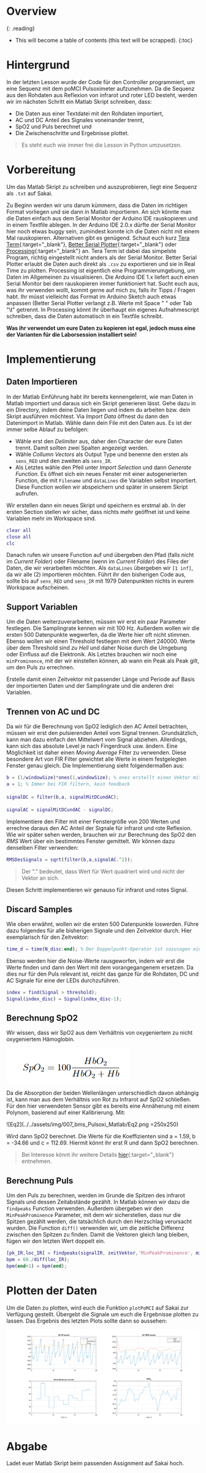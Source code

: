 # Overview
{: .reading}

* This will become a table of contents (this text will be scrapped).
{:toc}

# Hintergrund

In der letzten Lesson wurde der Code für den Controller programmiert, um eine Sequenz mit dem poMCI Pulsoximeter aufzunehmen. Da die Sequenz aus den Rohdaten aus Reflexion von infrarot und roter LED besteht, werden wir im nächsten Schritt ein Matlab Skript schreiben, dass:
- Die Daten aus einer Textdatei mit den Rohdaten importiert,
- AC und DC Anteil des Signales voneinander trennt,
- SpO2 und Puls berechnet und
- Die Zwischenschritte und Ergebnisse plottet.

> Es steht euch wie immer frei die Lesson in Python umzusetzen.

# Vorbereitung

Um das Matlab Skript zu schreiben und auszuprobieren, liegt eine Sequenz als `.txt` auf Sakai.

Zu Beginn werden wir uns darum kümmern, dass die Daten im richtigen Format vorliegen und sie dann in Matlab importieren. An sich könnte man die Daten einfach aus dem Serial Monitor der Arduino IDE rauskopieren und in einem Textfile ablegen. In der Arduino IDE 2.0.x dürfte der Serial Monitor hier noch etwas buggy sein, zumindest konnte ich die Daten nicht mit einem Mal rauskopieren. Alternativen gibt es genügend. Schaut euch kurz [Tera Term](http://www.teraterm.org/){:target="_blank"}, [Better Serial Plotter](https://hackaday.io/project/181686-better-serial-plotter/details){:target="_blank"} oder [Processing](https://processing.org/){:target="_blank"} an. Tera Term ist dabei das simpelste Program, richtig eingestellt nicht anders als der Serial Monitor. Better Serial Plotter erlaubt die Daten auch direkt als `.csv` zu exportieren und sie in Real Time zu plotten. Processing ist eigentlich eine Programmierumgebung, um Daten im Allgemeinen zu visualisieren. Die Arduino IDE 1.x liefert auch einen Serial Monitor bei dem rauskopieren immer funktioniert hat. Sucht euch aus, was ihr verwenden wollt, kommt gerne auf mich zu, falls ihr Tipps / Fragen habt. Ihr müsst vielleicht das Format im Arduino Sketch auch etwas anpassen (Better Serial Plotter verlangt z.B. Werte mit Space " " oder Tab "\t" getrennt. In Processing könnt ihr überhaupt ein eigenes Aufnahmescript schreiben, dass die Daten automatisch in ein Textfile schreibt.

**Was ihr verwendet um eure Daten zu kopieren ist egal, jedoch muss eine der Varianten für die Laborsession installiert sein!**


# Implementierung

## Daten Importieren

In der Matlab Einführung habt ihr bereits kennengelernt, wie man Daten in Matlab importiert und daraus sich ein Skript generieren lässt. Gehe dazu in ein Directory, indem deine Daten liegen und indem du arbeiten bzw. dein Skript ausführen möchtest. Via *Import Data* öffnest du dann den Datenimport in Matlab. Wähle dann dein File mit den Daten aus. Es ist der immer selbe Ablauf zu befolgen:
- Wähle erst den *Delimiter* aus, daher den Character der eure Daten trennt. Damit sollten zwei Spalten angezeigt werden.
- Wähle *Collumn Vectors* als Output Type und benenne den ersten als `sens_RED` und den zweiten als `sens_IR`.
- Als Letztes wähle den Pfeil unter *Import Selection* und dann *Generate Function*. Es öffnet sich ein neues Fenster mit einer autogenerierten Function, die mit `Filename` und `dataLines` die Variablen selbst importiert. Diese Function wollen wir abspeichern und später in unserem Skript aufrufen.

Wir erstellen dann ein neues Skript und speichern es erstmal ab. In der ersten Section stellen wir sicher, dass nichts mehr geöffnet ist und keine Variablen mehr im Workspace sind.

````Matlab
clear all
close all
clc
````

Danach rufen wir unsere Function auf und übergeben den Pfad (falls nicht im *Current Folder*) oder Filename (wenn im *Current Folder*) des Files der Daten, die wir verarbeiten möchten. Als `dataLines` übergeben wir `[1 inf]`, da wir alle (2) importieren möchten. Führt ihr den bisherigen Code aus, sollte bis auf `sens_RED` und `sens_IR` mit 1979 Datenpunkten nichts in eurem Workspace aufscheinen.

## Support Variablen

Um die Daten weiterzuverarbeiten, müssen wir erst ein paar Parameter festlegen. Die Samplingrate kennen wir mit 100 Hz. Außerdem wollen wir die ersten 500 Datenpunkte wegwerfen, da die Werte hier oft nicht stimmen. Ebenso wollen wir einen Threshold festlegen mit dem Wert 240000. Werte über dem Threshold sind *zu Hell* und daher Noise durch die Umgebung oder Einfluss auf die Elektronik. Als Letztes brauchen wir noch eine `minProminence`, mit der wir einstellen können, ab wann ein Peak als Peak gilt, um den Puls zu errechnen.

Erstelle damit einen Zeitvektor mit passender Länge und Periode auf Basis der importierten Daten und der Samplingrate und die anderen drei Variablen.

## Trennen von AC und DC

Da wir für die Berechnung von SpO2 lediglich den AC Anteil betrachten, müssen wir erst den pulsierenden Anteil vom Signal trennen. Grundsätzlich, kann man dazu einfach den Mittelwert vom Signal abziehen. Allerdings, kann sich das absolute Level je nach Fingerdruck usw. ändern. Eine Möglichkeit ist daher einen *Moving Average* Filter zu verwenden. Diese besondere Art von FIR Filter gewichtet alle Werte in einem festgelegten Fenster genau gleich. Die Implementierung sieht folgendermaßen aus:

````Matlab
b = (1/windowSize)*ones(1,windowSize); % ones erstellt einen Vektor mit Einsen
a = 1; % Immer bei FIR filtern, kein feedback

signalDC = filter(b,a, signalMitDCundAC);

signalAC = signalMitDCundAC - signalDC;
````

Implementiere den Filter mit einer Fenstergröße von 200 Werten und errechne daraus den AC Anteil der Signale für infrarot und rote Reflexion. Wie wir später sehen werden, brauchen wir zur Berechnung des SpO2 den *RMS* Wert über ein bestimmtes Fenster gemittelt. Wir können dazu denselben Filter verwenden:

````Matlab
RMSDesSignals = sqrt(filter(b,a,signalAC.^2));
````
> Der "." bedeutet, dass Wert für Wert quadriert wird und nicht der Vektor an sich.

Diesen Schritt implementieren wir genauso für infrarot und rotes Signal.

## Discard Samples

Wie oben erwähnt, wollen wir die ersten 500 Datenpunkte loswerden. Führe dazu folgendes für alle bisherigen Signale und den Zeitvektor durch. Hier exemplarisch für den Zeitvektor:

````Matlab
time_d = time(N_disc:end); % Der Doppelpunkt-Operator ist sozusagen ein von-bis
````

Ebenso werden hier die Noise-Werte rausgeworfen, indem wir erst die Werte finden und dann den Wert mit dem vorangegangenem ersetzen. Da dies nur für den Puls relevant ist, reicht das ganze für die Rohdaten, DC und AC Signale für eine der LEDs durchzuführen.

````Matlab
index = find(Signal > threshold);
Signal(index_disc) = Signal(index_disc-1);
````

## Berechnung SpO2

Wir wissen, dass wir SpO2 aus dem Verhältnis von oxygeniertem zu nicht oxygeniertem Hämoglobin.

![Eq1](../../assets/img/007_bms_Pulsoxi_Matlab/Eq1.png)

Da die Absorption der beiden Wellenlängen unterschiedlich davon abhängig ist, kann man aus dem Verhältnis von Rot zu Infrarot auf SpO2 schließen. Für den hier verwendeten Sensor gibt es bereits eine Annäherung mit einem Polynom, basierend auf einer Kalibrierung. Mit:

![Eq2](../../assets/img/007_bms_Pulsoxi_Matlab/Eq2.png =250x250)


<!-- $$ R = \frac{\frac{AC_{Rot}}{DC_{Rot}}}{\frac{AC_{IR}}{DC_{IR}}} $$

und 

$$SpO2 = aR^{2} + bR + c$$ -->

Wird dann SpO2 berechnet. Die Werte für die Koeffizienten sind a = 1.59, b = -34.66 und c = 112.69. Hiermit könnt ihr erst R und dann SpO2 berechnen.

> Bei Interesse könnt ihr weitere Details [hier](https://www.analog.com/en/technical-articles/guidelines-for-spo2-measurement--maxim-integrated.html){:target="_blank"} entnehmen.

## Berechnung Puls

Um den Puls zu berechnen, werden im Grunde die Spitzen des infrarot Signals und dessen Zeitabstände gezählt. In Matlab können wir dazu die `findpeaks` Function verwenden. Außerdem übergeben wir den `MinPeakProminence` Parameter, mit dem wir sicherstellen, dass nur die Spitzen gezählt werden, die tatsächlich durch den Herzschlag verursacht wurden. Die Function `diff()` verwenden wir, um die zeitliche Differenz zwischen den Spitzen zu finden. Damit die Vektoren gleich lang bleiben, fügen wir den letzten Wert doppelt ein.

````Matlab
[pk_IR,loc_IR] = findpeaks(signalIR, zeitVektor,'MinPeakProminence', minProminence);
bpm = 60./diff(loc_IR);
bpm(end+1) = bpm(end);
````

# Plotten der Daten

Um die Daten zu plotten, wird euch die Funktion `plotPoMCI` auf Sakai zur Verfügung gestellt. Übergebt die Signale um euch die Ergebnisse plotten zu lassen. Das Ergebnis des letzten Plots sollte dann so aussehen:

![Plot Pulsoximeter](../../assets/img/007_bms_Pulsoxi_Matlab/PulsOxi_plot.png)

# Abgabe
Ladet euer Matlab Skript beim passenden Assignment auf Sakai hoch.
